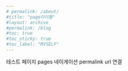 ```yaml
---
# permalink: /about/
#title: "page타이틀"
#layout: archive
#permalink: /blog
#toc: true
#toc_sticky: true
#toc_label: "MYSELF"
---
```

테스트 페이지
pages 네이게이션 permalink url 연결